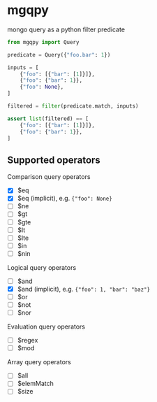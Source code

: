 # mgqpy

mongo query as a python filter predicate

```python
from mgqpy import Query

predicate = Query({"foo.bar": 1})

inputs = [
    {"foo": [{"bar": [1]}]},
    {"foo": {"bar": 1}},
    {"foo": None},
]

filtered = filter(predicate.match, inputs)

assert list(filtered) == [
    {"foo": [{"bar": [1]}]},
    {"foo": {"bar": 1}},
]
```

## Supported operators

Comparison query operators

- [x] \$eq
- [x] \$eq (implicit), e.g. `{"foo": None}`
- [ ] \$ne
- [ ] \$gt
- [ ] \$gte
- [ ] \$lt
- [ ] \$lte
- [ ] \$in
- [ ] \$nin

Logical query operators

- [ ] \$and
- [x] \$and (implicit), e.g. `{"foo": 1, "bar": "baz"}`
- [ ] \$or
- [ ] \$not
- [ ] \$nor

Evaluation query operators

- [ ] \$regex
- [ ] \$mod

Array query operators

- [ ] \$all
- [ ] \$elemMatch
- [ ] \$size
